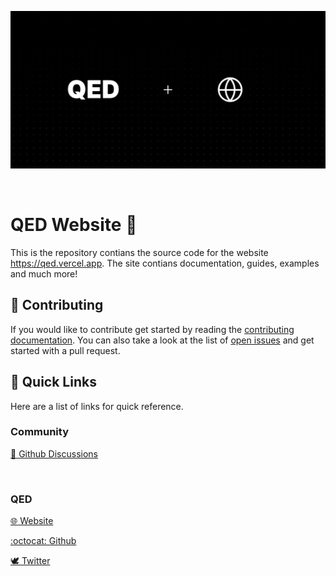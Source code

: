 ![Website Banner](/public/website-banner.png)

<br/>

# QED Website 🚀​

This is the repository contians the source code for the website https://qed.vercel.app. The site contians documentation, guides, examples and much more!

## 🤝 Contributing

If you would like to contribute get started by reading the [contributing documentation](https://qed.vercel.app/docs/contributing). You can also take a look at the list of [open issues](https://github.com/qedhere/qed/issues) and get started with a pull request.

## 🔗 Quick Links

Here are a list of links for quick reference.

### Community

[💬 Github Discussions](https://github.com/qedhere/community/discussions)

<br/>

### QED

[:globe_with_meridians: Website](https://qed.vercel.app)

[:octocat: Github](https://github.com/qedhere)

[:dove: Twitter](https://twitter.com/qedhere)
